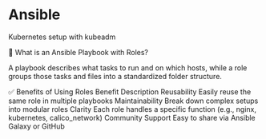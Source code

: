 # Ansible
Kubernetes setup with kubeadm


🧾 What is an Ansible Playbook with Roles?


A playbook describes what tasks to run and on which hosts, while a role groups those tasks and files into a standardized folder structure.

✅ Benefits of Using Roles
Benefit	Description
Reusability	Easily reuse the same role in multiple playbooks
Maintainability	Break down complex setups into modular roles
Clarity	Each role handles a specific function (e.g., nginx, kubernetes, calico_network)
Community Support	Easy to share via Ansible Galaxy or GitHub
